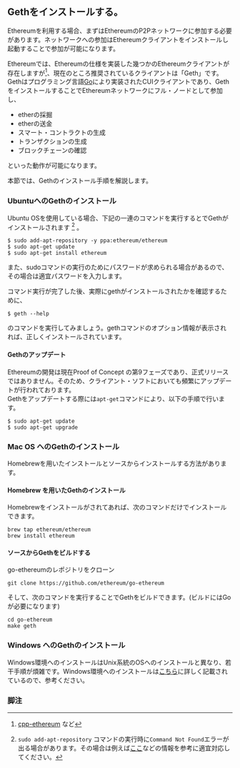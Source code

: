 ## Gethをインストールする。

Ethereumを利用する場合、まずはEthereumのP2Pネットワークに参加する必要があります。ネットワークへの参加はEthereumクライアントをインストールし起動することで参加が可能になります。

Ethereumでは、Ethereumの仕様を実装した幾つかのEthereumクライアントが存在しますが[^1]、現在のところ推奨されているクライアントは「Geth」です。Gethはプログラミング言語[Go](http://golang.org/)により実装されたCUIクライアントであり、GethをインストールすることでEthereumネットワークにフル・ノードとして参加し、

* etherの採掘
* etherの送金
* スマート・コントラクトの生成
* トランザクションの生成
* ブロックチェーンの確認

といった動作が可能になります。

本節では、Gethのインストール手順を解説します。

### UbuntuへのGethのインストール

Ubuntu OSを使用している場合、下記の一連のコマンドを実行するとでGethがインストールされます [^2] 。

```
$ sudo add-apt-repository -y ppa:ethereum/ethereum
$ sudo apt-get update
$ sudo apt-get install ethereum
```

また、sudoコマンドの実行のためにパスワードが求められる場合があるので、その場合は適宜パスワードを入力します。

コマンド実行が完了した後、実際にgethがインストールされたかを確認するために、

```
$ geth --help
```

のコマンドを実行してみましょう。gethコマンドのオプション情報が表示されれば、正しくインストールされています。

#### Gethのアップデート

Ethereumの開発は現在Proof of Concept の第9フェーズであり、正式リリースではありません。そのため、クライアント・ソフトにおいても頻繁にアップデートが行われております。  
Gethをアップデートする際には`apt-get`コマンドにより、以下の手順で行います。

```
$ sudo apt-get update
$ sudo apt-get upgrade
```

### 

### Mac OS へのGethのインストール

Homebrewを用いたインストールとソースからインストールする方法があります。

#### Homebrew を用いたGethのインストール

Homebrewをインストールがされてあれば、次のコマンドだけでインストールできます。

```
brew tap ethereum/ethereum
brew install ethereum
```

#### ソースからGethをビルドする

go-ethereumのレポジトリをクローン

```
git clone https://github.com/ethereum/go-ethereum
```

そして、次のコマンドを実行することでGethをビルドできます。\(ビルドにはGoが必要になります\)

```
cd go-ethereum
make geth
```

### 

### Windows へのGethのインストール

Windows環境へのインストールはUnix系統のOSへのインストールと異なり、若干手順が煩雑です。Windows環境へのインストールは[こちら](https://github.com/ethereum/go-ethereum/wiki/Installation-instructions-for-Windows)に詳しく記載されているので、参考ください。

### 

### 脚注

[^1]: [cpp-ethereum](https://github.com/ethereum/cpp-ethereum/) など

[^2]: `sudo add-apt-repository` コマンドの実行時に`Command Not Found`エラーが出る場合があります。その場合は例えば[ここ](http://data-hacker.blogspot.jp/2018/01/add-apt-repository.html)などの情報を参考に適宜対応してください。

